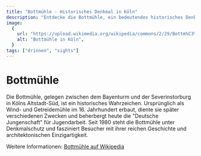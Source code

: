 ```yaml
---
title: "Bottmühle - Historisches Denkmal in Köln"
description: "Entdecke die Bottmühle, ein bedeutendes historisches Denkmal, das tief in der Geschichte Kölns verwurzelt ist."
image:
  {
    url: "https://upload.wikimedia.org/wikipedia/commons/2/29/Bottm%C3%BChle_%28K%C3%B6ln%29_2013-09-15.jpg",
    alt: "Bottmühle in Köln",
  }
tags: ["drinnen", "sights"]
---
```


# Bottmühle

Die Bottmühle, gelegen zwischen dem Bayenturm und der Severinstorburg in Kölns Altstadt-Süd, ist ein historisches Wahrzeichen. Ursprünglich als Wind- und Getreidemühle im 16. Jahrhundert erbaut, diente sie später verschiedenen Zwecken und beherbergt heute die "Deutsche Jungenschaft" für Jugendarbeit. Seit 1980 steht die Bottmühle unter Denkmalschutz und fasziniert Besucher mit ihrer reichen Geschichte und architektonischen Einzigartigkeit.

Weitere Informationen: [Bottmühle auf Wikipedia](https://de.wikipedia.org/wiki/Bottm%C3%BChle)
